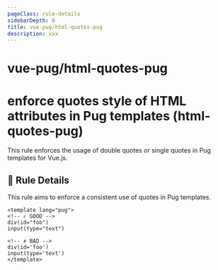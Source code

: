 ```yaml
---
pageClass: rule-details
sidebarDepth: 0
title: vue-pug/html-quotes-pug
description: xxx
---
```

# vue-pug/html-quotes-pug
# enforce quotes style of HTML attributes in Pug templates (html-quotes-pug)

This rule enforces the usage of double quotes or single quotes in Pug templates for Vue.js.

## :book: Rule Details

This rule aims to enforce a consistent use of quotes in Pug templates.

<eslint-code-block :rules="{'vue-pug/html-quotes-pug': ['error']}">

```vue
<template lang="pug">
<!-- ✓ GOOD -->
div(id="foo")
input(type="text")

<!-- ✗ BAD -->
div(id='foo')
input(type='text')
</template>
